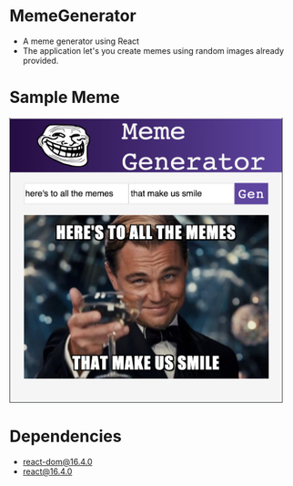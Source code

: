 # MemeGenerator
- A meme generator using React
- The application let's you create memes using random images already provided.

# Sample Meme
<img alt="Sample Meme" height="500px" src="https://raw.githubusercontent.com/JanhaviDahihande/MemeGenerator/master/Sample Meme.png" />

# Dependencies
- react-dom@16.4.0
- react@16.4.0

